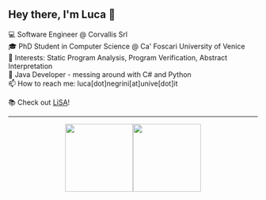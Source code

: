 ## Hey there, I'm Luca :wave:


💻 Software Engineer @ Corvallis Srl <br>
🎓 PhD Student in Computer Science @ Ca' Foscari University of Venice <br>
📑 Interests: Static Program Analysis, Program Verification, Abstract Interpretation <br>
📌 Java Developer - messing around with C# and Python <br>
📫 How to reach me: luca[dot]negrini[at]unive[dot]it <br>

📚 Check out [LiSA](https://github.com/UniVE-SSV/lisa)!

---

<p align="center">
<img height="137px" src="https://github-readme-stats.vercel.app/api?username=lucaneg&hide_title=true&hide_border=true&show_icons=true&count_private=true&line_height=21&text_color=8b949e&icon_color=58a6ff&bg_color=00000000" /><img height="137px" src="https://github-readme-stats.vercel.app/api/top-langs/?username=lucaneg&hide_title=true&hide_border=true&layout=compact&langs_count=9&text_color=8b949e&icon_color=58a6ff&bg_color=00000000" />
</p>
